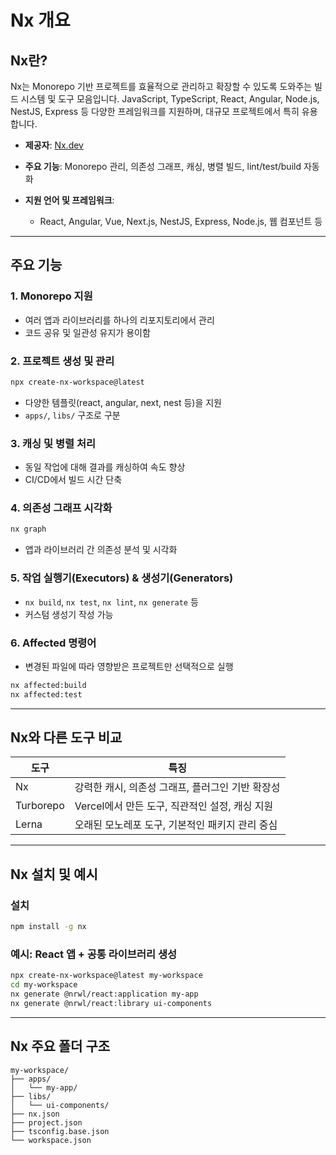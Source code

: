 # Nx 개요

## Nx란?

Nx는 Monorepo 기반 프로젝트를 효율적으로 관리하고 확장할 수 있도록 도와주는 빌드 시스템 및 도구 모음입니다. JavaScript, TypeScript, React, Angular, Node.js, NestJS, Express 등 다양한 프레임워크를 지원하며, 대규모 프로젝트에서 특히 유용합니다.

- **제공자**: [Nx.dev](https://nx.dev)
- **주요 기능**: Monorepo 관리, 의존성 그래프, 캐싱, 병렬 빌드, lint/test/build 자동화
- **지원 언어 및 프레임워크**:

  - React, Angular, Vue, Next.js, NestJS, Express, Node.js, 웹 컴포넌트 등

---

## 주요 기능

### 1. Monorepo 지원

- 여러 앱과 라이브러리를 하나의 리포지토리에서 관리
- 코드 공유 및 일관성 유지가 용이함

### 2. 프로젝트 생성 및 관리

```bash
npx create-nx-workspace@latest
```

- 다양한 템플릿(react, angular, next, nest 등)을 지원
- `apps/`, `libs/` 구조로 구분

### 3. 캐싱 및 병렬 처리

- 동일 작업에 대해 결과를 캐싱하여 속도 향상
- CI/CD에서 빌드 시간 단축

### 4. 의존성 그래프 시각화

```bash
nx graph
```

- 앱과 라이브러리 간 의존성 분석 및 시각화

### 5. 작업 실행기(Executors) & 생성기(Generators)

- `nx build`, `nx test`, `nx lint`, `nx generate` 등
- 커스텀 생성기 작성 가능

### 6. Affected 명령어

- 변경된 파일에 따라 영향받은 프로젝트만 선택적으로 실행

```bash
nx affected:build
nx affected:test
```

---

## Nx와 다른 도구 비교

| 도구      | 특징                                             |
| --------- | ------------------------------------------------ |
| Nx        | 강력한 캐시, 의존성 그래프, 플러그인 기반 확장성 |
| Turborepo | Vercel에서 만든 도구, 직관적인 설정, 캐싱 지원   |
| Lerna     | 오래된 모노레포 도구, 기본적인 패키지 관리 중심  |

---

## Nx 설치 및 예시

### 설치

```bash
npm install -g nx
```

### 예시: React 앱 + 공통 라이브러리 생성

```bash
npx create-nx-workspace@latest my-workspace
cd my-workspace
nx generate @nrwl/react:application my-app
nx generate @nrwl/react:library ui-components
```

---

## Nx 주요 폴더 구조

```
my-workspace/
├── apps/
│   └── my-app/
├── libs/
│   └── ui-components/
├── nx.json
├── project.json
├── tsconfig.base.json
└── workspace.json
```
